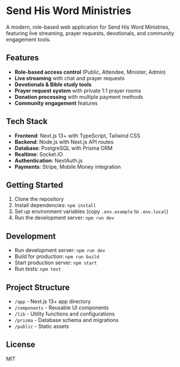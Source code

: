 # Send His Word Ministries

A modern, role-based web application for Send His Word Ministries, featuring live streaming, prayer requests, devotionals, and community engagement tools.

## Features

- **Role-based access control** (Public, Attendee, Minister, Admin)
- **Live streaming** with chat and prayer requests
- **Devotionals & Bible study tools**
- **Prayer request system** with private 1:1 prayer rooms
- **Donation processing** with multiple payment methods
- **Community engagement** features

## Tech Stack

- **Frontend**: Next.js 13+ with TypeScript, Tailwind CSS
- **Backend**: Node.js with Next.js API routes
- **Database**: PostgreSQL with Prisma ORM
- **Realtime**: Socket.IO
- **Authentication**: NextAuth.js
- **Payments**: Stripe, Mobile Money integration

## Getting Started

1. Clone the repository
2. Install dependencies: `npm install`
3. Set up environment variables (copy `.env.example` to `.env.local`)
4. Run the development server: `npm run dev`

## Development

- Run development server: `npm run dev`
- Build for production: `npm run build`
- Start production server: `npm start`
- Run tests: `npm test`

## Project Structure

- `/app` - Next.js 13+ app directory
- `/components` - Reusable UI components
- `/lib` - Utility functions and configurations
- `/prisma` - Database schema and migrations
- `/public` - Static assets

## License

MIT
